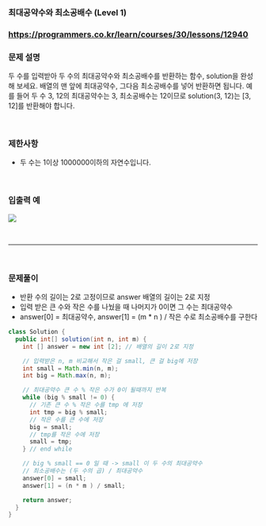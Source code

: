 ### 최대공약수와 최소공배수 (Level 1)

### https://programmers.co.kr/learn/courses/30/lessons/12940



### 문제 설명

두 수를 입력받아 두 수의 최대공약수와 최소공배수를 반환하는 함수, solution을 완성해 보세요. 배열의 맨 앞에 최대공약수, 그다음 최소공배수를 넣어 반환하면 됩니다. 예를 들어 두 수 3, 12의 최대공약수는 3, 최소공배수는 12이므로 solution(3, 12)는 [3, 12]를 반환해야 합니다.

<!--more-->



<br>



### 제한사항

- 두 수는 1이상 1000000이하의 자연수입니다.



<br>



### 입출력 예 

![](https://img1.daumcdn.net/thumb/R1280x0/?scode=mtistory2&fname=https%3A%2F%2Fblog.kakaocdn.net%2Fdn%2FbJpcFd%2FbtqGit13wnj%2FfGkGwDdECr4VUKAo57zaDk%2Fimg.png)

<br>



--------



<br>



### 문제풀이

- 반환 수의 길이는 2로 고정이므로 answer 배열의 길이는 2로 지정
- 입력 받은 큰 수와 작은 수를 나눴을 때 나머지가 0이면 그 수는 최대공약수 
- answer[0] = 최대공약수, answer[1] = (m * n ) /  작은 수로 최소공배수를 구한다 

```java
class Solution {
  public int[] solution(int n, int m) {
    int [] answer = new int [2]; // 배열의 길이 2로 지정

    // 입력받은 n, m 비교해서 작은 걸 small, 큰 걸 big에 저장
    int small = Math.min(n, m);
    int big = Math.max(n, m);

    // 최대공약수 큰 수 % 작은 수가 0이 될때까지 반복
    while (big % small != 0) {
      // 기존 큰 수 % 작은 수를 tmp 에 저장
      int tmp = big % small;
      // 작은 수를 큰 수에 저장
      big = small;
      // tmp를 작은 수에 저장
      small = tmp;
    } // end while

    // big % small == 0 일 때 -> small 이 두 수의 최대공약수
    // 최소공배수는 (두 수의 곱) / 최대공약수
    answer[0] = small;
    answer[1] = (n * m ) / small;

    return answer;
  }
}

```

